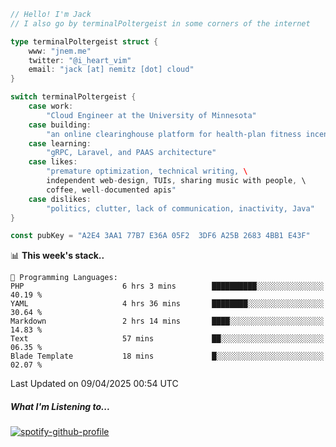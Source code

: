 ```go
// Hello! I'm Jack
// I also go by terminalPoltergeist in some corners of the internet

type terminalPoltergeist struct {
    www: "jnem.me"
    twitter: "@i_heart_vim"
    email: "jack [at] nemitz [dot] cloud"
}

switch terminalPoltergeist {
    case work:
        "Cloud Engineer at the University of Minnesota"
    case building:
        "an online clearinghouse platform for health-plan fitness incentive programs"
    case learning:
        "gRPC, Laravel, and PAAS architecture"
    case likes:
        "premature optimization, technical writing, \
        independent web-design, TUIs, sharing music with people, \
        coffee, well-documented apis"
    case dislikes:
        "politics, clutter, lack of communication, inactivity, Java"
}

const pubKey = "A2E4 3AA1 77B7 E36A 05F2  3DF6 A25B 2683 4BB1 E43F"
```

<!--START_SECTION:waka-->
📊 **This week's stack..** 

```text
💬 Programming Languages: 
PHP                      6 hrs 3 mins        ██████████░░░░░░░░░░░░░░░   40.19 % 
YAML                     4 hrs 36 mins       ████████░░░░░░░░░░░░░░░░░   30.64 % 
Markdown                 2 hrs 14 mins       ████░░░░░░░░░░░░░░░░░░░░░   14.83 % 
Text                     57 mins             ██░░░░░░░░░░░░░░░░░░░░░░░   06.35 % 
Blade Template           18 mins             █░░░░░░░░░░░░░░░░░░░░░░░░   02.07 % 
```


 Last Updated on 09/04/2025 00:54 UTC
<!--END_SECTION:waka-->

##### What I'm Listening to...

[![spotify-github-profile](https://jnem.me/listening-item?maxAge=2592000)](https://jnem.me/listening)

